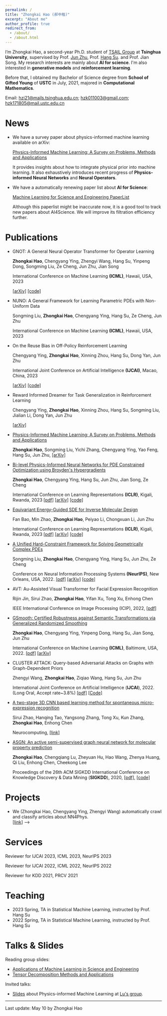 ```yaml
---
permalink: /
title: "Zhongkai Hao (郝中楷)"
excerpt: "About me"
author_profile: true
redirect_from: 
  - /about/
  - /about.html
---
```


I’m Zhongkai Hao, a second-year Ph.D. student of [TSAIL Group](https://ml.cs.tsinghua.edu.cn/index.html)  at **Tsinghua University**, supervised by Prof. [Jun Zhu](https://ml.cs.tsinghua.edu.cn/~jun/index.shtml), Prof. [Hang Su](https://www.suhangss.me/). and Prof. Jian Song.  My research interests are mainly about  **AI for science**. I'm also interested in **generative models** and **reinforcement learning**.  

Before that, I obtained my Bachelor of Science degree from **School of Gifted Young** of **USTC** in July, 2021, majored in **Computational Mathematics**.

Email: hzj21@mails.tsinghua.edu.cn; hzk011003@gmail.com; hzk171805@mail.ustc.edu.cn

# News

- We have a survey paper about physics-informed machine learning available on arXiv:

  [Physics-Informed Machine Learning: A Survey on Problems, Methods and Applications](https://arxiv.org/pdf/2211.08064.pdf)

  It provides insights about how to integrate physical prior into machine learning. It also exhaustively introduces recent progress of **Physics-informed Neural Networks** and **Neural Operators**.

- We have a automatically renewing paper list about **AI for Science**: 

  [Machine Learning for Science and Engineering PaperList](https://ml.cs.tsinghua.edu.cn/~zhongkai/papers/ml4phys_paperlist.txt)

  Although this paperlist might be inaccurate now, it is a good tool to track new papers about AI4Science. We will improve its filtration efficiency further.

Publications
======

* GNOT: A General Neural Operator Transformer for Operator Learning
  
  **Zhongkai Hao**, Chengyang Ying, Zhengyi Wang, Hang Su, Yinpeng Dong, Songming Liu, Ze Cheng, Jun Zhu, Jian Song

  International Conference on Machine Learning **(ICML)**, Hawaii, USA, 2023 
  
  [\[arXiv\]](https://arxiv.org/pdf/2302.14376.pdf) [\[code\]](https://github.com/HaoZhongkai/GNOT)
  
* NUNO: A General Framework for Learning Parametric PDEs with Non-Uniform Data 
  
  Songming Liu, **Zhongkai Hao**, Chengyang Ying, Hang Su, Ze Cheng, Jun Zhu 

  International Conference on Machine Learning **(ICML)**, Hawaii, USA, 2023 
  
* On the Reuse Bias in Off-Policy Reinforcement Learning 
  
  Chengyang Ying, **Zhongkai Hao**, Xinning Zhou, Hang Su, Dong Yan, Jun Zhu 
  
  International Joint Conference on Artificial Intelligence **(IJCAI)**, Macao, China, 2023 
  
  [\[arXiv\]](https://arxiv.org/pdf/2209.07074.pdf) [\[code\]](https://github.com/yingchengyang/BIRIS)
  
* Reward Informed Dreamer for Task Generalization in Reinforcement Learning 
  
  Chengyang Ying, **Zhongkai Hao**, Xinning Zhou, Hang Su, Songming Liu, Jialian Li, Dong Yan, Jun Zhu 
  
  [\[arXiv\]](https://arxiv.org/pdf/2303.05092.pdf)
  
* [Physics-Informed Machine Learning: A Survey on Problems, Methods and Applications](https://arxiv.org/pdf/2211.08064.pdf)

  **Zhongkai Hao**, Songming Liu, Yichi Zhang, Chengyang Ying, Yao Feng, Hang Su, Jun Zhu, [\[arXiv\]](https://arxiv.org/pdf/2211.08064.pdf)

* [Bi-level Physics-Informed Neural Networks for PDE Constrained Optimization using Broyden's Hypergradients](https://openreview.net/forum?id=kkpL4zUXtiw) 
  
  **Zhongkai Hao**, Chengyang Ying, Hang Su, Jun Zhu, Jian Song, Ze Cheng 

  International Conference on Learning Representations **(ICLR)**, Kigali, Rwanda, 2023 [\[pdf\]](https://openreview.net/pdf?id=kkpL4zUXtiw) [\[arXiv\]](https://arxiv.org/pdf/2209.07075.pdf) [\[code\]](https://github.com/HaoZhongkai/Bi-level-PINN)
  
* [Equivariant Energy-Guided SDE for Inverse Molecular Design](https://openreview.net/forum?id=r0otLtOwYW)

  Fan Bao, Min Zhao, **Zhongkai Hao**, Peiyao Li, Chongxuan Li, Jun Zhu

  International Conference on Learning Representations **(ICLR)**, Kigali, Rwanda, 2023 [\[pdf\]](https://openreview.net/pdf?id=r0otLtOwYW) [\[arXiv\]](https://arxiv.org/pdf/2209.15408.pdf) [\[code\]](https://github.com/gracezhao1997/EEGSDE)
  
* [A Unified Hard-Constraint Framework for Solving Geometrically Complex PDEs](https://openreview.net/forum?id=GNt5ntEGjD3) 
  
  Songming Liu, **Zhongkai Hao**, Chengyang Ying, Hang Su, Jun Zhu, Ze Cheng 
  
  Conference on Neural Information Processing Systems **(NeurIPS)**, New Orleans, USA, 2022. [\[pdf\]](https://openreview.net/pdf?id=GNt5ntEGjD3) [\[arXiv\]](https://arxiv.org/pdf/2210.03526.pdf) [\[code\]](https://github.com/csuastt/hardconstraint)
  
* AVT: Au-Assisted Visual Transformer for Facial Expression Recognition
  
  Rijin Jin, Sirui Zhao, **Zhongkai Hao**, Yifan Xu, Tong Xu, Enhong Chen
  
  IEEE International Conference on Image Processing (ICIP), 2022, [\[pdf\]](https://ieeexplore.ieee.org/document/9897960/)
  
* [GSmooth: Certified Robustness against Semantic Transformations via Generalized Randomized Smoothing](https://proceedings.mlr.press/v162/hao22c) 
  
  **Zhongkai Hao**, Chengyang Ying, Yinpeng Dong, Hang Su, Jian Song, Jun Zhu 
  
  International Conference on Machine Learning **(ICML)**, Baltimore, USA, 2022. [\[pdf\]](https://proceedings.mlr.press/v162/hao22c/hao22c.pdf) [\[arXiv\]](https://arxiv.org/pdf/2206.04310.pdf)
  
* CLUSTER ATTACK: Query-based Adversarial Attacks on Graphs with Graph-Dependent Priors
  
  Zhengyi Wang, **Zhongkai Hao**, Ziqiao Wang, Hang Su, Jun Zhu
  
  International Joint Conference on Artificial Intelligence (**IJCAI**), 2022. (Long Oral, Accept rate~3.8%) [[pdf\]](https://arxiv.org/abs/2109.13069) [[Code\]](https://github.com/thuwzy/Cluster-Attack)
  
* [A two-stage 3D CNN based learning method for spontaneous micro-expression recognition](https://www.sciencedirect.com/science/article/abs/pii/S0925231221004446)
  
  Sirui Zhao, Hanqing Tao, Yangsong Zhang, Tong Xu, Kun Zhang, **Zhongkai Hao**, Enhong Chen
  
  Neurocomputing, [\[link\]](https://www.sciencedirect.com/science/article/abs/pii/S0925231221004446)
  
* [ASGN: An active semi-supervised graph neural network for molecular property prediction](https://arxiv.org/pdf/2007.03196.pdf)

  **Zhongkai Hao**, Chengqiang Lu, Zheyuan Hu, Hao Wang, Zhenya Huang, Qi Liu, Enhong Chen, Cheekong Lee

  Proceedings of the 26th ACM SIGKDD International Conference on Knowledge Discovery & Data Mining (**SIGKDD**), 2020, [\[pdf\]](https://arxiv.org/pdf/2007.03196.pdf), [\[code\]](https://github.com/HaoZhongkai/AS_Molecule)

Projects
======
* We (Zhongkai Hao, Chengyang Ying, Zhengyi Wang) automatically crawl and classify articles about NN4Phys.<br>
\[[link](https://ml.cs.tsinghua.edu.cn/~zhongkai/papers/ml4phys_paperlist.txt)\] -->

Services
======
Reviewer for IJCAI 2023, ICML 2023, NeurIPS 2023

Reviewer for IJCAI 2022, ICML 2022, NeurIPS 2022

Reviewer for KDD 2021, PRCV 2021

Teaching
======
* 2023 Spring, TA in Statistical Machine Learning, instructed by Prof. Hang Su
* 2022 Spring, TA in Statistical Machine Learning, instructed by Prof. Hang Su

Talks & Slides
======
Reading group slides:
* [Applications of Machine Learning in Science and Engineering](files/reading_meeting1.pdf)
* [Tensor Decomposition Methods and Applications](files/reading_meeting2.pdf)

Invited talks:

- [Slides](files/piml_survey_report.pdf) about Physics-informed Machine Learning at [Lu's group](https://lu.seas.upenn.edu/).


***
Last update: May 10 by Zhongkai Hao
